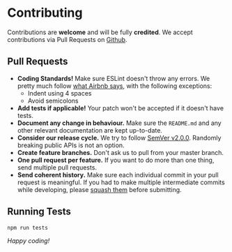 # Contributing

Contributions are **welcome** and will be fully **credited**. We accept contributions via Pull Requests on [Github](https://github.com/spatie/font-awesome-filetypes).

## Pull Requests

- **Coding Standards!** Make sure ESLint doesn't throw any errors. We pretty much follow [what Airbnb says](https://github.com/airbnb/javascript), with the following exceptions:
    - Indent using 4 spaces
    - Avoid semicolons
- **Add tests if applicable!** Your patch won't be accepted if it doesn't have tests.
- **Document any change in behaviour.** Make sure the `README.md` and any other relevant documentation are kept up-to-date.
- **Consider our release cycle.** We try to follow [SemVer v2.0.0](http://semver.org/). Randomly breaking public APIs is not an option.
- **Create feature branches.** Don't ask us to pull from your master branch.
- **One pull request per feature.** If you want to do more than one thing, send multiple pull requests.
- **Send coherent history.** Make sure each individual commit in your pull request is meaningful. If you had to make multiple intermediate commits while developing, please [squash them](http://www.git-scm.com/book/en/v2/Git-Tools-Rewriting-History#Changing-Multiple-Commit-Messages) before submitting.

## Running Tests

```bash
npm run tests
```

*Happy coding!*
